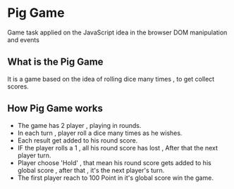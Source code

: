 # Pig Game

Game task applied on the JavaScript idea in the browser DOM manipulation and events

## What is the Pig Game

It is a game based on the idea of rolling dice many times , to get collect scores.

## How Pig Game works

- The game has 2 player , playing in rounds.
- In each turn , player roll a dice many times as he wishes.
- Each result get added to his round score.
- IF the player rolls a 1 , all his round score has lost , After that the next player turn.
- Player choose 'Hold' , that mean his round score gets added to his global score , after that , it's the next player's turn.
- The first player reach to 100 Point in it's global score win the game.
